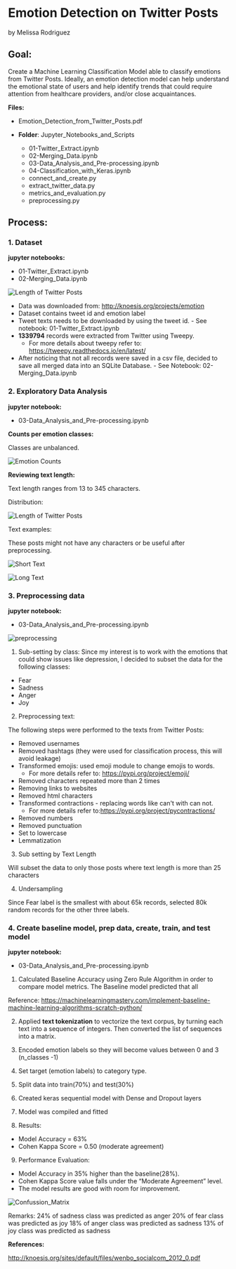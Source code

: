 # Emotion Detection on Twitter Posts
by Melissa Rodriguez

## Goal:

Create a Machine Learning Classification Model able to classify emotions from Twitter Posts. Ideally, an emotion detection model can help understand the emotional state of users and help identify trends that could require attention from healthcare providers, and/or close acquaintances.

 __Files:__

- Emotion_Detection_from_Twitter_Posts.pdf

- __Folder__: Jupyter_Notebooks_and_Scripts
    - 01-Twitter_Extract.ipynb
    - 02-Merging_Data.ipynb
    - 03-Data_Analysis_and_Pre-processing.ipynb
    - 04-Classification_with_Keras.ipynb
    - connect_and_create.py
    - extract_twitter_data.py
    - metrics_and_evaluation.py
    - preprocessing.py

## Process:

### 1. Dataset

__jupyter notebooks:__

- 01-Twitter_Extract.ipynb
- 02-Merging_Data.ipynb

![Length of Twitter Posts](./images/dataflow.png)




- Data was downloaded from: http://knoesis.org/projects/emotion
- Dataset contains tweet id and emotion label
- Tweet texts needs to be downloaded by using the tweet id. - See notebook: 01-Twitter_Extract.ipynb
- __1339794__ records were extracted from Twitter using Tweepy.
    -  For more details about tweepy refer to: https://tweepy.readthedocs.io/en/latest/
- After noticing that not all records were saved in a csv file, decided to save all merged data into an SQLite Database. - See Notebook: 02-Merging_Data.ipynb


### 2. Exploratory Data Analysis

__jupyter notebook:__
- 03-Data_Analysis_and_Pre-processing.ipynb

__Counts per emotion classes:__

Classes are unbalanced.

![Emotion Counts](./images/Tweets_Emotion.png "Counts by Class")

__Reviewing text length:__

Text length ranges from 13 to 345 characters.

  Distribution:

  ![Length of Twitter Posts](./images/Tweets_Text_Length.png "Length of Twitter Posts Text")

  Text examples:

  These posts might not have any characters or be useful after preprocessing.

![Short Text](./images/text_lenght_example.PNG "Short Text")

![Long Text](./images/text_lenght_example_long.PNG "Long Text")


### 3. Preprocessing data

__jupyter notebook:__
- 03-Data_Analysis_and_Pre-processing.ipynb


![preprocessing](./images/preprocessing.PNG "Preprocessing Emotion Data")


1. Sub-setting by class: Since my interest is to work with the emotions that could show issues like depression, I decided to subset the data for the following classes:

 - Fear
 - Sadness
 - Anger
 - Joy


2. Preprocessing text:

The following steps were performed to the texts from Twitter Posts:

- Removed usernames
- Removed hashtags (they were used for classification process, this will avoid leakage)
- Transformed emojis: used emoji module to change emojis to words.
    - For more details refer to: https://pypi.org/project/emoji/
- Removed characters repeated more than 2 times
- Removing links to websites
- Removed html characters
- Transformed contractions - replacing words like can't with can not.
    - For more details refer to:https://pypi.org/project/pycontractions/
- Removed numbers
- Removed punctuation
- Set to lowercase
- Lemmatization

3. Sub setting by Text Length

Will subset the data to only those posts where text length is more than 25 characters


4. Undersampling

Since Fear label is the smallest with about 65k records, selected 80k random records for the other three labels.

### 4. Create baseline model, prep data, create, train, and test model

__jupyter notebook:__
- 03-Data_Analysis_and_Pre-processing.ipynb

1. Calculated Baseline Accuracy using Zero Rule Algorithm in order to compare model metrics. The Baseline model predicted that all

Reference: https://machinelearningmastery.com/implement-baseline-machine-learning-algorithms-scratch-python/

2. Applied __text tokenization__ to vectorize the text corpus, by turning each text into a sequence of integers. Then converted the list of sequences into a matrix.

3. Encoded emotion labels so they will become values between 0 and 3 (n_classes -1)

4. Set target (emotion labels) to category type.

5. Split data into train(70%) and test(30%)

6. Created keras sequential model with Dense and Dropout layers

7. Model was compiled and fitted

8. Results:

- Model Accuracy = 63%
- Cohen Kappa Score = 0.50 (moderate agreement)

9. Performance Evaluation:

- Model Accuracy in 35% higher than the baseline(28%).
- Cohen Kappa Score value falls under the “Moderate Agreement” level.
- The model results are good with room for improvement.

![Confussion_Matrix](./images/confussion_matrix.PNG "Confussion Matrix")

Remarks:
24% of sadness class was predicted as anger
20% of fear class was predicted as joy
18% of anger class was predicted as sadness
13% of joy class was predicted as sadness

__References:__

http://knoesis.org/sites/default/files/wenbo_socialcom_2012_0.pdf
